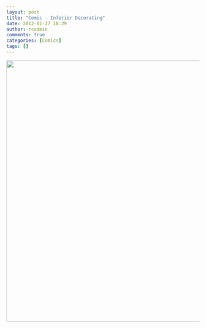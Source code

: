 ```yaml
---
layout: post
title: "Comic - Inferior Decorating"
date: 2012-01-27 18:29
author: rcadmin
comments: true
categories: [Comics]
tags: []
---
```

<a href="http://bitsmack.com/wp/2012/01/27/comic-inferior-decorating/ ?"><img src="http://dl.bitsmack.com/uploads/2012/01/20120127.jpg" alt="" title="nana nana nana nana ba-by!" width="680" height="680" class="alignnone size-full wp-image-2328" /></a>
